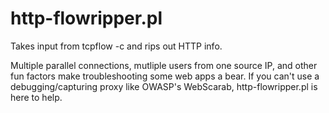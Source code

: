 # http-flowripper.pl

Takes input from tcpflow -c and rips out HTTP info.

Multiple parallel connections, mutliple users from one source IP, and
other fun factors make troubleshooting some web apps a bear.  If you
can't use a debugging/capturing proxy like OWASP's WebScarab,
http-flowripper.pl is here to help.


